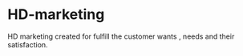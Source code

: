 # HD-marketing
HD marketing created for fulfill the customer wants , needs  and their satisfaction. 
